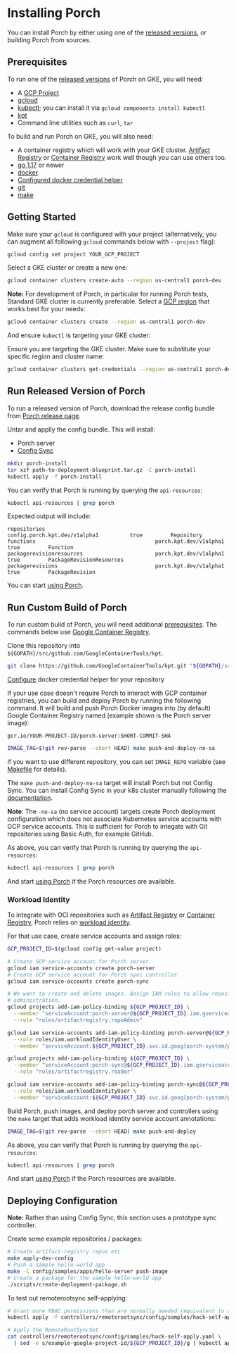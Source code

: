 # Installing Porch

You can install Porch by either using one of the
[released versions](https://github.com/GoogleContainerTools/kpt/releases), or
building Porch from sources.

## Prerequisites

To run one of the [released versions](https://github.com/GoogleContainerTools/kpt/releases)
of Porch on GKE, you will need:

* A [GCP Project](https://console.cloud.google.com/projectcreate)
* [gcloud](https://cloud.google.com/sdk/docs/install)
* [kubectl](https://kubernetes.io/docs/tasks/tools/); you can install it via
  `gcloud components install kubectl`
* [kpt](https://kpt.dev/)
* Command line utilities such as `curl`, `tar`

To build and run Porch on GKE, you will also need:

* A container registry which will work with your GKE cluster.
  [Artifact Registry](https://console.cloud.google.com/artifacts)
  or [Container Registry](https://console.cloud.google.com/gcr) work well
  though you can use others too.
* [go 1.17](https://go.dev/dl/) or newer
* [docker](https://docs.docker.com/get-docker/)
* [Configured docker credential helper](https://cloud.google.com/sdk/gcloud/reference/auth/configure-docker)
* [git](https://git-scm.com/)
* [make](https://www.gnu.org/software/make/)

## Getting Started

Make sure your `gcloud` is configured with your project (alternatively, you can
augment all following `gcloud` commands below with `--project` flag):

```sh
gcloud config set project YOUR_GCP_PROJECT
```

Select a GKE cluster or create a new one:

```sh
gcloud container clusters create-auto --region us-central1 porch-dev
```

**Note:** For development of Porch, in particular for running Porch tests,
Standard GKE cluster is currently preferable. Select a
[GCP region](https://cloud.google.com/compute/docs/regions-zones#available)
 that works best for your needs:

 ```sh
gcloud container clusters create --region us-central1 porch-dev
```

And ensure `kubectl` is targeting your GKE cluster:

Ensure you are targeting the GKE cluster. Make sure to substitute your
specific region and cluster name:

```sh
gcloud container clusters get-credentials --region us-central1 porch-dev
```

## Run Released Version of Porch

To run a released version of Porch, download the release config bundle from
[Porch release page](https://github.com/GoogleContainerTools/kpt/releases).

Untar and applly the config bundle. This will install:

* Porch server
* [Config Sync](https://cloud.google.com/anthos-config-management/docs/config-sync-overview)

```sh
mkdir porch-install
tar xzf path-to-deployment-blueprint.tar.gz -C porch-install
kubectl apply -f porch-install
```

You can verify that Porch is running by querying the `api-resources`:

```sh
kubectl api-resources | grep porch
```
Expected output will include:

```
repositories                                   config.porch.kpt.dev/v1alpha1          true         Repository
functions                                      porch.kpt.dev/v1alpha1                 true         Function
packagerevisionresources                       porch.kpt.dev/v1alpha1                 true         PackageRevisionResources
packagerevisions                               porch.kpt.dev/v1alpha1                 true         PackageRevision
```

You can start [using Porch](./porch-user-guide.md).

## Run Custom Build of Porch

To run custom build of Porch, you will need additional [prerequisites](#prerequisites).
The commands below use [Google Container Registry](https://console.cloud.google.com/gcr).

Clone this repository into `${GOPATH}/src/github.com/GoogleContainerTools/kpt`.

```sh
git clone https://github.com/GoogleContainerTools/kpt.git "${GOPATH}/src/github.com/GoogleContainerTools/kpt"
```

[Configure](https://cloud.google.com/sdk/gcloud/reference/auth/configure-docker)
docker credential helper for your repository

If your use case doesn't require Porch to interact with GCP container registries,
you can build and deploy Porch by running the following command. It will build and
push Porch Docker images into (by default) Google Container Registry named (example
shown is the Porch server image):

`gcr.io/YOUR-PROJECT-ID/porch-server:SHORT-COMMIT-SHA`


```sh
IMAGE_TAG=$(git rev-parse --short HEAD) make push-and-deploy-no-sa
```

If you want to use different repository, you can set `IMAGE_REPO` variable
(see [Makefile](https://github.com/GoogleContainerTools/kpt/blob/main/porch/Makefile#L28)
for details).

The `make push-and-deploy-no-sa` target will install Porch but not Config Sync.
You can install Config Sync in your k8s cluster manually following the
[documentation](https://cloud.google.com/anthos-config-management/docs/how-to/installing-kubectl).

**Note**: The `-no-sa` (no service account) targets create Porch deployment
configuration which does not associate Kubernetes service accounts with GCP
service accounts. This is sufficient for Porch to integate with Git repositories
using Basic Auth, for example GitHub.

As above, you can verify that Porch is running by querying the `api-resources`:

```sh
kubectl api-resources | grep porch
```

And start [using Porch](./porch-user-guide.md) if the Porch resources are
available.

### Workload Identity

To integrate with OCI repositories such as
[Artifact Registry](https://console.cloud.google.com/artifacts) or
[Container Registry](https://console.cloud.google.com/gcr), Porch relies on
[workload identity](https://cloud.google.com/kubernetes-engine/docs/how-to/workload-identity).

For that use case, create service accounts and assign roles:

```sh
GCP_PROJECT_ID=$(gcloud config get-value project)

# Create GCP service account for Porch server.
gcloud iam service-accounts create porch-server
# Create GCP service account for Porch sync controller.
gcloud iam service-accounts create porch-sync

# We want to create and delete images. Assign IAM roles to allow repository
# administration.
gcloud projects add-iam-policy-binding ${GCP_PROJECT_ID} \
  --member "serviceAccount:porch-server@${GCP_PROJECT_ID}.iam.gserviceaccount.com" \
  --role "roles/artifactregistry.repoAdmin"

gcloud iam service-accounts add-iam-policy-binding porch-server@${GCP_PROJECT_ID}.iam.gserviceaccount.com \
  --role roles/iam.workloadIdentityUser \
  --member "serviceAccount:${GCP_PROJECT_ID}.svc.id.goog[porch-system/porch-server]"

gcloud projects add-iam-policy-binding ${GCP_PROJECT_ID} \
  --member "serviceAccount:porch-sync@${GCP_PROJECT_ID}.iam.gserviceaccount.com" \
  --role "roles/artifactregistry.reader"

gcloud iam service-accounts add-iam-policy-binding porch-sync@${GCP_PROJECT_ID}.iam.gserviceaccount.com \
  --role roles/iam.workloadIdentityUser \
  --member "serviceAccount:${GCP_PROJECT_ID}.svc.id.goog[porch-system/porch-controllers]"
```

Build Porch, push images, and deploy porch server and controllers using the
`make` target that adds workload identity service account annotations:

```sh
IMAGE_TAG=$(git rev-parse --short HEAD) make push-and-deploy
```

As above, you can verify that Porch is running by querying the `api-resources`:

```sh
kubectl api-resources | grep porch
```

And start [using Porch](./porch-user-guide.md) if the Porch resources are
available.

## Deploying Configuration

**Note:** Rather than using Config Sync, this section uses a prototype sync
controller.

Create some example repositories / packages:

```sh
# Create artifact-registry repos etc
make apply-dev-config
# Push a sample hello-world app
make -C config/samples/apps/hello-server push-image
# Create a package for the sample hello-world app
./scripts/create-deployment-package.sh
```

To test out remoterootsync self-applying:

```sh
# Grant more RBAC permissions than are normally needed (equivalent to admin permissions)
kubectl apply -f controllers/remoterootsync/config/samples/hack-self-apply-rbac.yaml

# Apply the RemoteRootSyncSet
cat controllers/remoterootsync/config/samples/hack-self-apply.yaml \
  | sed -e s/example-google-project-id/${GCP_PROJECT_ID}/g | kubectl apply -f -
```
